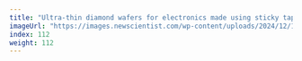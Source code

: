 ```yaml
---
title: "Ultra-thin diamond wafers for electronics made using sticky tape"
imageUrl: "https://images.newscientist.com/wp-content/uploads/2024/12/18154149/SEI_233657356.jpg?width=788"
index: 112
weight: 112
---
```


